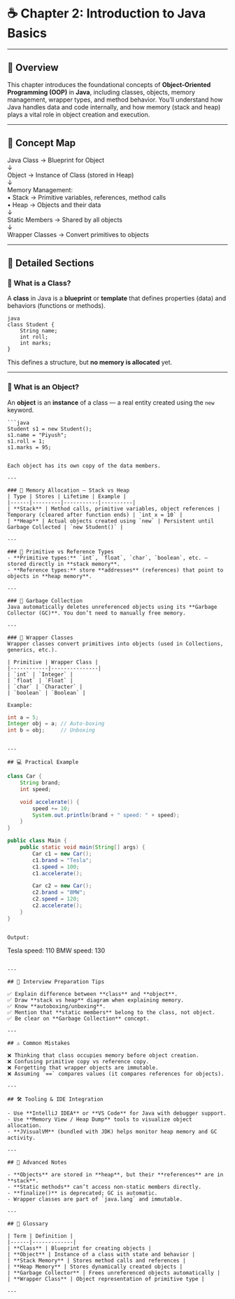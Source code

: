# ☕ Chapter 2: Introduction to Java Basics

---

## 📘 Overview
This chapter introduces the foundational concepts of **Object-Oriented Programming (OOP)** in **Java**, including classes, objects, memory management, wrapper types, and method behavior. You’ll understand how Java handles data and code internally, and how memory (stack and heap) plays a vital role in object creation and execution.

---

## 🧭 Concept Map
Java Class → Blueprint for Object  
↓  
Object → Instance of Class (stored in Heap)  
↓  
Memory Management:  
• Stack → Primitive variables, references, method calls  
• Heap → Objects and their data  
↓  
Static Members → Shared by all objects  
↓  
Wrapper Classes → Convert primitives to objects  

---

## 🧩 Detailed Sections

### 🔹 What is a Class?
A **class** in Java is a **blueprint** or **template** that defines properties (data) and behaviors (functions or methods).

```
java
class Student {
    String name;
    int roll;
    int marks;
}
```


This defines a structure, but **no memory is allocated** yet.

---

### 🔹 What is an Object?
An **object** is an **instance** of a class — a real entity created using the `new` keyword.

```
```java
Student s1 = new Student();
s1.name = "Piyush";
s1.roll = 1;
s1.marks = 95;
```
```

Each object has its own copy of the data members.

---

### 🔹 Memory Allocation — Stack vs Heap
| Type | Stores | Lifetime | Example |
|------|---------|-----------|----------|
| **Stack** | Method calls, primitive variables, object references | Temporary (cleared after function ends) | `int x = 10` |
| **Heap** | Actual objects created using `new` | Persistent until Garbage Collected | `new Student()` |

---

### 🔹 Primitive vs Reference Types
- **Primitive types:** `int`, `float`, `char`, `boolean`, etc. — stored directly in **stack memory**.  
- **Reference types:** store **addresses** (references) that point to objects in **heap memory**.

---

### 🔹 Garbage Collection
Java automatically deletes unreferenced objects using its **Garbage Collector (GC)**. You don’t need to manually free memory.

---

### 🔹 Wrapper Classes
Wrapper classes convert primitives into objects (used in Collections, generics, etc.).

| Primitive | Wrapper Class |
|------------|---------------|
| `int` | `Integer` |
| `float` | `Float` |
| `char` | `Character` |
| `boolean` | `Boolean` |

Example:
```
```java
int a = 5;
Integer obj = a; // Auto-boxing
int b = obj;     // Unboxing
```
```

---

## 💻 Practical Example

```
```java
class Car {
    String brand;
    int speed;

    void accelerate() {
        speed += 10;
        System.out.println(brand + " speed: " + speed);
    }
}

public class Main {
    public static void main(String[] args) {
        Car c1 = new Car();
        c1.brand = "Tesla";
        c1.speed = 100;
        c1.accelerate();

        Car c2 = new Car();
        c2.brand = "BMW";
        c2.speed = 120;
        c2.accelerate();
    }
}
```
```

Output:
```
Tesla speed: 110
BMW speed: 130
```

---

## 🎯 Interview Preparation Tips

✅ Explain difference between **class** and **object**.  
✅ Draw **stack vs heap** diagram when explaining memory.  
✅ Know **autoboxing/unboxing**.  
✅ Mention that **static members** belong to the class, not object.  
✅ Be clear on **Garbage Collection** concept.  

---

## ⚠️ Common Mistakes

❌ Thinking that class occupies memory before object creation.  
❌ Confusing primitive copy vs reference copy.  
❌ Forgetting that wrapper objects are immutable.  
❌ Assuming `==` compares values (it compares references for objects).  

---

## 🛠️ Tooling & IDE Integration

- Use **IntelliJ IDEA** or **VS Code** for Java with debugger support.  
- Use **Memory View / Heap Dump** tools to visualize object allocation.  
- **JVisualVM** (bundled with JDK) helps monitor heap memory and GC activity.

---

## 🧠 Advanced Notes

- **Objects** are stored in **heap**, but their **references** are in **stack**.  
- **Static methods** can’t access non-static members directly.  
- **finalize()** is deprecated; GC is automatic.  
- Wrapper classes are part of `java.lang` and immutable.

---

## 🧾 Glossary

| Term | Definition |
|------|-------------|
| **Class** | Blueprint for creating objects |
| **Object** | Instance of a class with state and behavior |
| **Stack Memory** | Stores method calls and references |
| **Heap Memory** | Stores dynamically created objects |
| **Garbage Collector** | Frees unreferenced objects automatically |
| **Wrapper Class** | Object representation of primitive type |

---
